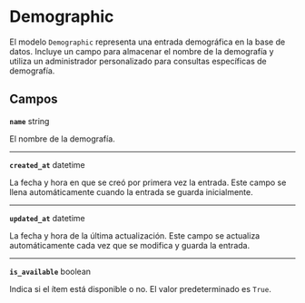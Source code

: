 # Demographic <Badge type="danger" text="model" />

El modelo `Demographic` representa una entrada demográfica en la base de datos. Incluye un campo para almacenar el nombre de la demografía y utiliza un administrador personalizado para consultas específicas de demografía.

## Campos

**`name`** string

El nombre de la demografía.

---

**`created_at`** datetime

La fecha y hora en que se creó por primera vez la entrada. Este campo se llena automáticamente cuando la entrada se guarda inicialmente.

---

**`updated_at`** datetime

La fecha y hora de la última actualización. Este campo se actualiza automáticamente cada vez que se modifica y guarda la entrada.

---

**`is_available`** boolean

Indica si el ítem está disponible o no. El valor predeterminado es `True`.
